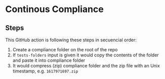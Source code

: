 # Continous Compliance

## Steps

This GitHub action is following these steps in secuencial order:

1. Create a compliance folder on the root of the repo
2. If `tests-folders` input is given it would copy the contents of the folder and paste it into compliance folder
3. It would compress (zip) compliance folder and the zip file with an Unix timestamp, e.g. `1617971697.zip`
